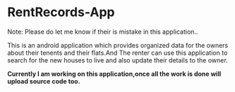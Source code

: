 # RentRecords-App
Note: Please do let me know if their is mistake in this application..

This is an android application which provides organized data for the owners about their tenents and their flats.And The renter can use this application to search for the 
new houses to live and also update their details to the owner.

**Currently I am working on this application,once all the work is done will upload source code too.**
